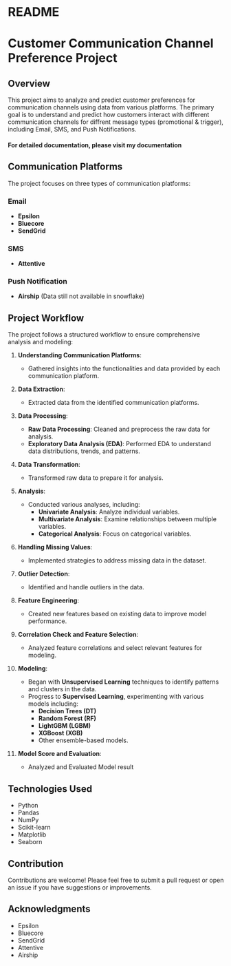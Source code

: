 # README #

# Customer Communication Channel Preference Project

## Overview
This project aims to analyze and predict customer preferences for communication channels using data from various platforms. The primary goal is to understand and predict how customers interact with different communication channels for diffrent message types (promotional & trigger), including Email, SMS, and Push Notifications.

#### For detailed documentation, please visit my documentation

## Communication Platforms
The project focuses on three types of communication platforms:

### Email
- **Epsilon**
- **Bluecore**
- **SendGrid**

### SMS
- **Attentive**

### Push Notification
- **Airship** (Data still not available in snowflake)

## Project Workflow
The project follows a structured workflow to ensure comprehensive analysis and modeling:

1. **Understanding Communication Platforms**: 
   - Gathered insights into the functionalities and data provided by each communication platform.

2. **Data Extraction**: 
   - Extracted data from the identified communication platforms.

3. **Data Processing**:
   - **Raw Data Processing**: Cleaned and preprocess the raw data for analysis.
   - **Exploratory Data Analysis (EDA)**: Performed EDA to understand data distributions, trends, and patterns.

4. **Data Transformation**:
   - Transformed raw data to prepare it for analysis.

5. **Analysis**:
   - Conducted various analyses, including:
     - **Univariate Analysis**: Analyze individual variables.
     - **Multivariate Analysis**: Examine relationships between multiple variables.
     - **Categorical Analysis**: Focus on categorical variables.
  
6. **Handling Missing Values**: 
   - Implemented strategies to address missing data in the dataset.

7. **Outlier Detection**: 
   - Identified and handle outliers in the data.

8. **Feature Engineering**: 
   - Created new features based on existing data to improve model performance.

9. **Correlation Check and Feature Selection**: 
   - Analyzed feature correlations and select relevant features for modeling.

10. **Modeling**:
    - Began with **Unsupervised Learning** techniques to identify patterns and clusters in the data.
    - Progress to **Supervised Learning**, experimenting with various models including:
      - **Decision Trees (DT)**
      - **Random Forest (RF)**
      - **LightGBM (LGBM)**
      - **XGBoost (XGB)**
      - Other ensemble-based models.
11. **Model Score and Evaluation**: 
	- Analyzed and Evaluated Model result

## Technologies Used
- Python
- Pandas
- NumPy
- Scikit-learn
- Matplotlib
- Seaborn

## Contribution
Contributions are welcome! Please feel free to submit a pull request or open an issue if you have suggestions or improvements. 


## Acknowledgments
- Epsilon
- Bluecore
- SendGrid
- Attentive
- Airship


